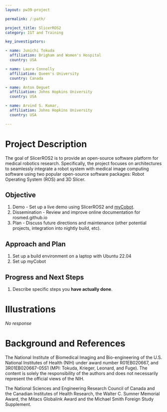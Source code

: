 ```yaml
---
layout: pw39-project

permalink: /:path/

project_title: SlicerROS2
category: IGT and Training

key_investigators:

- name: Junichi Tokuda
  affiliation: Brigham and Women's Hospital
  country: USA

- name: Laura Connolly
  affiliation: Queen's University
  country: Canada

- name: Anton Deguet
  affiliation: Johns Hopkins University
  country: USA

- name: Arvind S. Kumar,
  affiliation: Johns Hopkins University
  country: USA

---
```


# Project Description

<!-- Add a short paragraph describing the project. -->

The goal of SlicerROS2 is to provide an open-source software platform for medical robotics research. Specifically, the project focuses on architectures to seamlessly integrate a robot system with medical image computing software using two popular open-source software packages: Robot Operating System (ROS) and 3D Slicer.

## Objective

<!-- Describe here WHAT you would like to achieve (what you will have as end result). -->

1.  Demo - Set up a live demo using SlicerROS2 and [myCobot](https://www.elephantrobotics.com/en/mycobot-en/).
2.  Dissemination - Review and improve online documentation for rosmed.github.io
3.  Plan - Discuss future directions and maintenance (other potential projects, integration into nightly build, etc).

## Approach and Plan

<!-- Describe here HOW you would like to achieve the objectives stated above. -->

1.  Set up a build environment on a laptop with Ubuntu 22.04
2.  Set up myCobot

## Progress and Next Steps

<!-- Update this section as you make progress, describing of what you have ACTUALLY DONE.
     If there are specific steps that you could not complete then you can describe them here, too. -->

1.  Describe specific steps you **have actually done**.

# Illustrations

<!-- Add pictures and links to videos that demonstrate what has been accomplished. -->

*No response*

# Background and References

<!-- If you developed any software, include link to the source code repository.
     If possible, also add links to sample data, and to any relevant publications. -->

The National Institute of Biomedical Imaging and Bio-engineering of the U.S. National Institutes of Health (NIH) under award number R01EB020667, and 3R01EB020667-05S1 (MPI: Tokuda, Krieger, Leonard, and Fuge). The content is solely the responsibility of the authors and does not necessarily represent the official views of the NIH.

The National Sciences and Engineering Research Council of Canada and the Canadian Institutes of Health Research, the Walter C. Sumner Memorial Award, the Mitacs Globalink Award and the Michael Smith Foreign Study Supplement.

